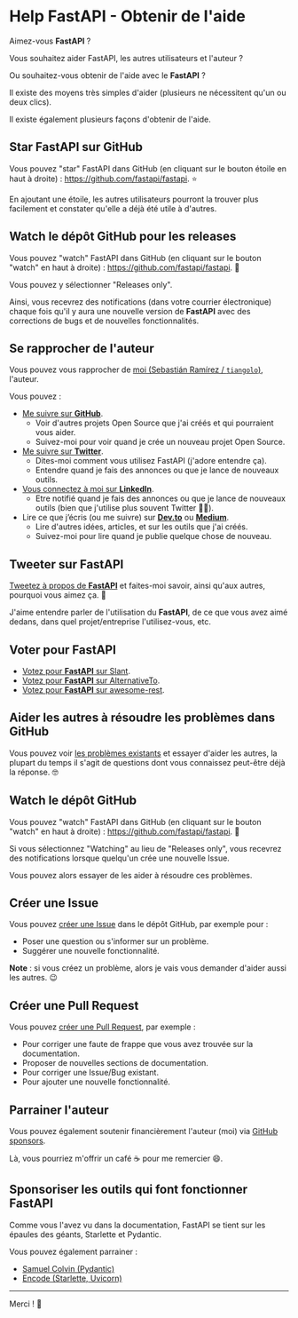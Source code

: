 # Help FastAPI - Obtenir de l'aide

Aimez-vous **FastAPI** ?

Vous souhaitez aider FastAPI, les autres utilisateurs et l'auteur ?

Ou souhaitez-vous obtenir de l'aide avec le **FastAPI** ?

Il existe des moyens très simples d'aider (plusieurs ne nécessitent qu'un ou deux clics).

Il existe également plusieurs façons d'obtenir de l'aide.

## Star **FastAPI** sur GitHub

Vous pouvez "star" FastAPI dans GitHub (en cliquant sur le bouton étoile en haut à droite) : <a href="https://github.com/fastapi/fastapi" class="external-link" target="_blank">https://github.com/fastapi/fastapi</a>. ⭐️

En ajoutant une étoile, les autres utilisateurs pourront la trouver plus facilement et constater qu'elle a déjà été utile à d'autres.

## Watch le dépôt GitHub pour les releases

Vous pouvez "watch" FastAPI dans GitHub (en cliquant sur le bouton "watch" en haut à droite) : <a href="https://github.com/fastapi/fastapi" class="external-link" target="_blank">https://github.com/fastapi/fastapi</a>. 👀

Vous pouvez y sélectionner "Releases only".

Ainsi, vous recevrez des notifications (dans votre courrier électronique) chaque fois qu'il y aura une nouvelle version de **FastAPI** avec des corrections de bugs et de nouvelles fonctionnalités.

## Se rapprocher de l'auteur

Vous pouvez vous rapprocher de <a href="https://tiangolo.com" class="external-link" target="_blank">moi (Sebastián Ramírez / `tiangolo`)</a>, l'auteur.

Vous pouvez :

* <a href="https://github.com/tiangolo" class="external-link" target="_blank">Me suivre sur **GitHub**</a>.
    * Voir d'autres projets Open Source que j'ai créés et qui pourraient vous aider.
    * Suivez-moi pour voir quand je crée un nouveau projet Open Source.
* <a href="https://twitter.com/tiangolo" class="external-link" target="_blank">Me suivre sur **Twitter**</a>.
    * Dites-moi comment vous utilisez FastAPI (j'adore entendre ça).
    * Entendre quand je fais des annonces ou que je lance de nouveaux outils.
* <a href="https://www.linkedin.com/in/tiangolo/" class="external-link" target="_blank">Vous connectez à moi sur **LinkedIn**</a>.
    * Etre notifié quand je fais des annonces ou que je lance de nouveaux outils (bien que j'utilise plus souvent Twitter 🤷‍♂).
* Lire ce que j’écris (ou me suivre) sur <a href="https://dev.to/tiangolo" class="external-link" target="_blank">**Dev.to**</a> ou <a href="https://medium.com/@tiangolo" class="external-link" target="_blank">**Medium**</a>.
    * Lire d'autres idées, articles, et sur les outils que j'ai créés.
    * Suivez-moi pour lire quand je publie quelque chose de nouveau.

## Tweeter sur **FastAPI**

<a href="https://twitter.com/compose/tweet?text=I'm loving FastAPI because... https://github.com/fastapi/fastapi cc @tiangolo" class="external-link" target="_blank">Tweetez à propos de **FastAPI**</a> et faites-moi savoir, ainsi qu'aux autres, pourquoi vous aimez ça. 🎉

J'aime entendre parler de l'utilisation du **FastAPI**, de ce que vous avez aimé dedans, dans quel projet/entreprise l'utilisez-vous, etc.

## Voter pour FastAPI

* <a href="https://www.slant.co/options/34241/~fastapi-review" class="external-link" target="_blank">Votez pour **FastAPI** sur Slant</a>.
* <a href="https://alternativeto.net/software/fastapi/" class="external-link" target="_blank">Votez pour **FastAPI** sur AlternativeTo</a>.
* <a href="https://github.com/marmelab/awesome-rest/pull/93" class="external-link" target="_blank">Votez pour **FastAPI** sur awesome-rest</a>.

## Aider les autres à résoudre les problèmes dans GitHub

Vous pouvez voir <a href="https://github.com/fastapi/fastapi/issues" class="external-link" target="_blank">les problèmes existants</a> et essayer d'aider les autres, la plupart du temps il s'agit de questions dont vous connaissez peut-être déjà la réponse. 🤓

## Watch le dépôt GitHub

Vous pouvez "watch" FastAPI dans GitHub (en cliquant sur le bouton "watch" en haut à droite) : <a href="https://github.com/fastapi/fastapi" class="external-link" target="_blank">https://github.com/fastapi/fastapi</a>. 👀

Si vous sélectionnez "Watching" au lieu de "Releases only", vous recevrez des notifications lorsque quelqu'un crée une nouvelle Issue.

Vous pouvez alors essayer de les aider à résoudre ces problèmes.

## Créer une Issue

Vous pouvez <a href="https://github.com/fastapi/fastapi/issues/new/choose" class="external-link" target="_blank">créer une Issue</a> dans le dépôt GitHub, par exemple pour :

* Poser une question ou s'informer sur un problème.
* Suggérer une nouvelle fonctionnalité.

**Note** : si vous créez un problème, alors je vais vous demander d'aider aussi les autres. 😉

## Créer une Pull Request

Vous pouvez <a href="https://github.com/fastapi/fastapi" class="external-link" target="_blank">créer une Pull Request</a>, par exemple :

* Pour corriger une faute de frappe que vous avez trouvée sur la documentation.
* Proposer de nouvelles sections de documentation.
* Pour corriger une Issue/Bug existant.
* Pour ajouter une nouvelle fonctionnalité.

## Parrainer l'auteur

Vous pouvez également soutenir financièrement l'auteur (moi) via <a href="https://github.com/sponsors/tiangolo" class="external-link" target="_blank">GitHub sponsors</a>.

Là, vous pourriez m'offrir un café ☕️ pour me remercier 😄.

## Sponsoriser les outils qui font fonctionner FastAPI

Comme vous l'avez vu dans la documentation, FastAPI se tient sur les épaules des géants, Starlette et Pydantic.

Vous pouvez également parrainer :

* <a href="https://github.com/sponsors/samuelcolvin" class="external-link" target="_blank">Samuel Colvin (Pydantic)</a>
* <a href="https://github.com/sponsors/encode" class="external-link" target="_blank">Encode (Starlette, Uvicorn)</a>

---

Merci ! 🚀
